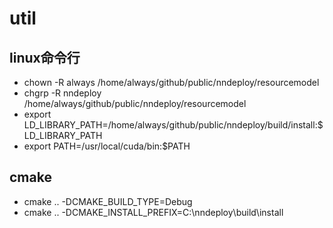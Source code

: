 # util
## linux命令行
+ chown -R always /home/always/github/public/nndeploy/resourcemodel
+ chgrp -R nndeploy /home/always/github/public/nndeploy/resourcemodel
+ export LD_LIBRARY_PATH=/home/always/github/public/nndeploy/build/install:$LD_LIBRARY_PATH
+ export PATH=/usr/local/cuda/bin:$PATH

## cmake 
+ cmake .. -DCMAKE_BUILD_TYPE=Debug
+ cmake .. -DCMAKE_INSTALL_PREFIX=C:\nndeploy\build\install

